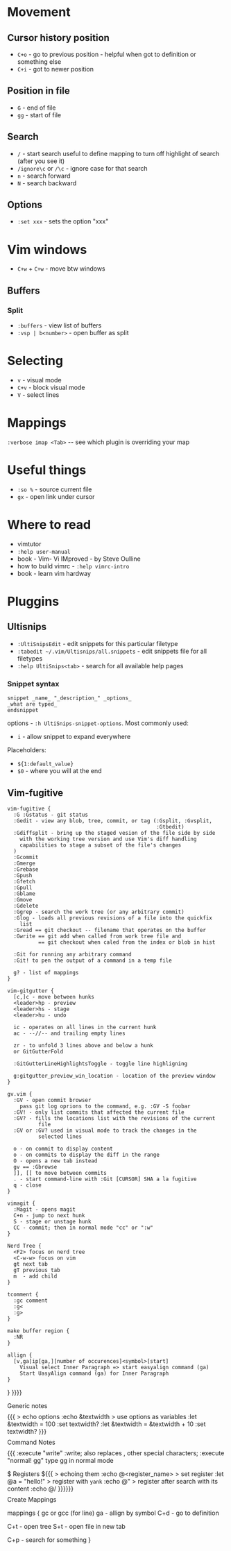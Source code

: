 # Movement <!-- {{{ -->
## Cursor history position<!-- {{{ -->
+ `C+o` - go to previous position - helpful when got to definition or something else  
+ `C+i` - got to newer position  
<!-- }}} -->
## Position in file<!-- {{{ -->
+ `G`   - end of file  
+ `gg`  - start of file  
<!-- }}} -->
## Search<!-- {{{ -->
+ `/` - start search
    useful to define mapping to turn off highlight of search (after you
    see it)  
+ `/ignore\c` or `/\c` - ignore case for that search  
+ `n` - search forward  
+ `N` - search backward  
<!-- }}} -->
## Options<!-- {{{ -->
+ `:set xxx` - sets the option "xxx"  
<!-- }}} -->
<!-- }}} -->
# Vim windows <!-- {{{ -->
+ `C+w` + `C+w` - move btw windows  
## Buffers <!-- {{{ -->
### Split <!-- {{{ -->
+ `:buffers` - view list of buffers  
+ `:vsp | b<number>` - open buffer as split  
<!-- }}} -->
<!-- }}} -->
<!-- }}} -->
# Selecting <!-- {{{ -->
+ `v` - visual mode  
+ `C+v` - block visual mode  
+ `V` - select lines  
<!-- }}} -->
# Mappings <!-- {{{ -->
`:verbose imap <Tab>` -- see which plugin is overriding your map  
<!-- }}} -->
# Useful things <!-- {{{ -->
+ `:so %` - source current file  
+ `gx` - open link under cursor  
<!-- }}} -->
# Where to read <!-- {{{ -->
+ vimtutor  
+ `:help user-manual`  
+ book - Vim- Vi IMproved - by Steve Oulline  
+ how to build vimrc - `:help vimrc-intro`  
+ book - learn vim hardway  
<!-- }}} -->
# Pluggins <!-- {{{ -->
## Ultisnips <!-- {{{ -->
+ `:UltiSnipsEdit` - edit snippets for this particular filetype  
+ `:tabedit ~/.vim/Ultisnips/all.snippets` - edit snippets file for all
  filetypes  
+ `:help UltiSnips<tab>` - search for all available help pages  

### Snippet syntax <!-- {{{ -->
```
snippet _name_ "_description_" _options_
_what are typed_
endsnippet
```

options - `:h UltiSnips-snippet-options`. Most commonly used:

+ `i` - allow snippet to expand everywhere

Placeholders:  

+ `${1:default_value}`  
+ `$0` - where you will at the end  
<!-- }}} -->
<!-- }}} -->
## Vim-fugitive <!-- {{{ -->

<!-- }}} -->
<!-- }}} -->

    vim-fugitive {
      :G :Gstatus - git status
      :Gedit - view any blob, tree, commit, or tag (:Gsplit, :Gvsplit,
                                                    :Gtbedit)
      :Gdiffsplit - bring up the staged vesion of the file side by side
        with the working tree version and use Vim's diff handling
        capabilities to stage a subset of the file's changes
      )
      :Gcommit
      :Gmerge
      :Grebase
      :Gpush
      :Gfetch
      :Gpull
      :Gblame
      :Gmove 
      :Gdelete
      :Ggrep - search the work tree (or any arbitrary commit)
      :Glog - loads all previous revisions of a file into the quickfix
        list
      :Gread == git checkout -- filename that operates on the buffer 
      :Gwrite == git add when called from work tree file and
              == git checkout when caled from the index or blob in hist

      :Git for running any arbitrary command
      :Git! to pen the output of a command in a temp file

      g? - list of mappings
    }

    vim-gitgutter {
      [c,]c - move between hunks
      <leader>hp - preview
      <leader>hs - stage
      <leader>hu - undo

      ic - operates on all lines in the current hunk
      ac - --//-- and trailing empty lines

      zr - to unfold 3 lines above and below a hunk
      or GitGutterFold

      :GitGutterLineHighlightsToggle - toggle line highligning
      
      g:gitgutter_preview_win_location - location of the preview window
    }

    gv.vim {
      :GV - open commit browser
        pass git log oprions to the command, e.g. :GV -S foobar
      :GV! - only list commits that affected the current file
      :GV? - fills the locations list with the revisions of the current
              file
      :GV or :GV? used in visual mode to track the changes in the
              selected lines

      o - on commit to display content
      o - on commits to display the diff in the range
      O - opens a new tab instead
      gv == :Gbrowse
      ]], [[ to move between commits
      . - start command-line with :Git [CURSOR] SHA a la fugitive
      q - close
    }

    vimagit {
      :Magit - opens magit
      C+n - jump to next hunk
      S - stage or unstage hunk 
      CC - commit; then in normal mode "cc" or ":w"
    }

    Nerd Tree {
      <F2> focus on nerd tree
      <C-w-w> focus on vim
      gt next tab
      gT previous tab
      m  - add child
    }

    tcomment {
      :gc comment
      :g<
      :g>
    }

    make buffer region {
      :NR
    }

    allign {
      [v,ga]ip[ga,][number of occurences]<symbol>[start]
        Visual select Inner Paragraph => start easyalign command (ga)
        Start UasyAlign command (ga) for Inner Paragraph
    }
  }
}}}}

$$$$ Generic notes $$$$ {{{
    > echo options
:echo &textwidth
    > use options as variables
:let &textwidth = 100
:set textwidth?
:let &textwidth = &textwidth + 10
:set textwidth?
}}}
$$$$ Command Notes $$$${{{
:execute "write"
    :write<cr>;
    also replaces <cr>, other special characters;
:execute "normal! gg"
    type gg in normal mode

$ Registers ${{{
    > echoing them
:echo @<register_name>
    > set register
:let @a = "hello!"
    > register with `yank`
:echo @"
    > register after search with its content
:echo @/
}}}}}}
$$$$ Create Mappings $$$$

mappings {
  gc or gcc (for line)
  ga<symbol> - allign by symbol
  C+d - go to definition

  C+t - open tree
  S+t - open file in new tab

  C+p - search for something
}

